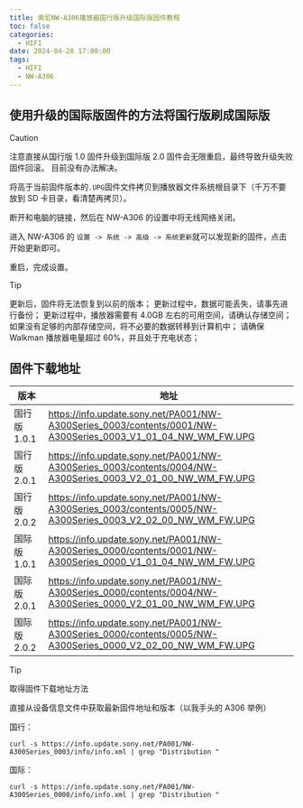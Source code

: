 ```yaml
---
title: 索尼NW-A306播放器国行版升级国际版固件教程
toc: false
categories:
  - HIFI
date: 2024-04-28 17:00:00
tags:
  - HIFI
  - NW-A306
---
```


## 使用升级的国际版固件的方法将国行版刷成国际版

> [!caution]
> 注意直接从国行版 1.0 固件升级到国际版 2.0 固件会无限重启，最终导致升级失败固件回滚。
> 目前没有办法解决。

将高于当前固件版本的`.UPG`固件文件拷贝到播放器文件系统根目录下（千万不要放到 SD 卡目录，看清楚再拷贝）。

断开和电脑的链接，然后在 NW-A306 的设置中将无线网络关闭。

进入 NW-A306 的 `设置 -> 系统 -> 高级 -> 系统更新`就可以发现新的固件，点击 开始更新即可。

重启，完成设置。

> [!tip]
> 更新后，固件将无法恢复到以前的版本；
> 更新过程中，数据可能丢失，请事先进行备份；
> 更新过程中，播放器需要有 4.0GB 左右的可用空间，请确认存储空间；
> 如果没有足够的内部存储空间，将不必要的数据转移到计算机中；
> 请确保 Walkman 播放器电量超过 60%，并且处于充电状态；

## 固件下载地址

| 版本         | 地址                                                                                                         |
| ------------ | ------------------------------------------------------------------------------------------------------------ |
| 国行版 1.0.1 | https://info.update.sony.net/PA001/NW-A300Series_0003/contents/0001/NW-A300Series_0003_V1_01_04_NW_WM_FW.UPG |
| 国行版 2.0.1 | https://info.update.sony.net/PA001/NW-A300Series_0003/contents/0004/NW-A300Series_0003_V2_01_00_NW_WM_FW.UPG |
| 国行版 2.0.2 | https://info.update.sony.net/PA001/NW-A300Series_0003/contents/0005/NW-A300Series_0003_V2_02_00_NW_WM_FW.UPG |
| 国际版 1.0.1 | https://info.update.sony.net/PA001/NW-A300Series_0000/contents/0001/NW-A300Series_0000_V1_01_04_NW_WM_FW.UPG |
| 国际版 2.0.1 | https://info.update.sony.net/PA001/NW-A300Series_0000/contents/0004/NW-A300Series_0000_V2_01_00_NW_WM_FW.UPG |
| 国际版 2.0.2 | https://info.update.sony.net/PA001/NW-A300Series_0000/contents/0005/NW-A300Series_0000_V2_02_00_NW_WM_FW.UPG |

> [!tip]
> 取得固件下载地址方法
>
> 直接从设备信息文件中获取最新固件地址和版本（以我手头的 A306 举例）
>
> 国行：
>
> ```shell
> curl -s https://info.update.sony.net/PA001/NW-A300Series_0003/info/info.xml | grep "Distribution "
> ```
>
> 国际：
>
> ```shell
> curl -s https://info.update.sony.net/PA001/NW-A300Series_0000/info/info.xml | grep "Distribution "
> ```
